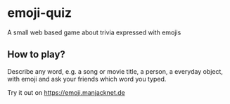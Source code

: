 # emoji-quiz
A small web based game about trivia expressed with emojis

## How to play?
Describe any word, e.g. a song or movie title, a person, a everyday object, with emoji and
ask your friends which word you typed.

Try it out on https://emoji.manjacknet.de
